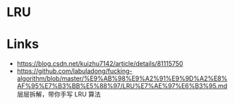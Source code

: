 # LRU

# Links

- https://blog.csdn.net/kuizhu7142/article/details/81115750
- https://github.com/labuladong/fucking-algorithm/blob/master/%E9%AB%98%E9%A2%91%E9%9D%A2%E8%AF%95%E7%B3%BB%E5%88%97/LRU%E7%AE%97%E6%B3%95.md 层层拆解，带你手写 LRU 算法

